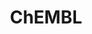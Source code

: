 ---
bigquery: https://console.cloud.google.com/bigquery?p=patents-public-data&d=ebi_chembl&page=dataset
citation: '"The ChEMBL database in 2017." Anna Gaulton, Anne Hersey, Michał Nowotka,
  A Patrícia Bento, Jon Chambers, David Mendez, Prudence Mutowo, Francis Atkinson,
  Louisa J Bellis, Elena Cibrián-Uhalte, Mark Davies, Nathan Dedman, Anneli Karlsson,
  María Paula Magariños, John P Overington, George Papadatos, Ines Smit, Andrew R
  Leach Nucleic acids Research (2017) 45 (Database Issue), D945-D954'
contributors: European Bioinformatics Institute
cost: None
description: ChEMBL Data is a manually curated database of small molecules used in
  drug discovery, including information about existing patented drugs.
documentation: 'schema: https://www.ebi.ac.uk/chembl/db_schema


  '
last_edit: 04/08/2022, 04:34:28
location: https://console.cloud.google.com/marketplace/product/google_patents_public_datasets/chembl
maintained_by: EMBL-EBI, an outstation of European Molecular Biology Laboratory
related_publications: '

  ChEMBL: towards direct deposition of bioassay data.


  Mendez D, Gaulton A, Bento AP, Chambers J, De Veij M, Félix E, Magariños MP, Mosquera
  JF, Mutowo P, Nowotka M, Gordillo-Marañón M, Hunter F, Junco L, Mugumbate G, Rodriguez-Lopez
  M, Atkinson F, Bosc N, Radoux CJ, Segura-Cabrera A, Hersey A, Leach AR.


  — Nucleic Acids Res. 2019; 47(D1):D930-D940. doi: 10.1093/nar/gky1075

  '
schema_fields:
- cpd_str_alert_id
- first_approval
- mol_atc_id
- usan_year
- hbd_lipinski
- caloha_id
- activity_comment
- set_name
- therapeutic_flag
- previous_company
- mechanism_comment
- bto_id
- molregno
- description
- result_flag
- substrate_record_id
- molsyn_id
- target_mapping
- efo_term
- entity_type
- src_id
- inorganic_flag
- warning_type
- metabolite_record_id
- entity_id
- direct_interaction
- level5
- dosage_form
- atc_code
- src_short_name
- protein_class_id
- confidence_score
- site_residues
- acd_most_apka
- bao_endpoint
- cell_id
- mesh_id
- chembl_id
- class_level
- published_units
- mecref_id
- l1
- who_name
- tissue_id
- major_class
- l6
- irac_class_id
- assay_source
- level2
- path
- action_type
- compsyn_id
- indref_id
- metref_id
- cell_source_tissue
- warning_class
- max_phase
- related_tid
- synonyms
- ingredient
- standard_value
- nda_type
- short_name
- active_ingredient
- comp_class_id
- cx_logp
- innovator_company
- qed_weighted
- doi
- volume
- assay_subcellular_fraction
- withdrawn_country
- parent_id
- db_source
- aromatic_rings
- title
- standard_inchi
- binding_site_comment
- cx_most_apka
- compd_id
- applicant_full_name
- published_relation
- assay_tax_id
- met_comment
- uo_units
- domain_id
- year
- protclasssyn_id
- alert_name
- prediction_method
- curation_comment
- warning_year
- mol_frac_id
- stem_class
- mc_target_name
- cell_source_tax_id
- drug_record_id
- standard_inchi_key
- source_domain_id
- parenteral
- lle
- bao_format
- trade_name
- res_stem_id
- data_validity_comment
- name
- hba
- pubmed_id
- ddd_admr
- warning_id
- level3
- cell_ontology_id
- mechanism_of_action
- assay_param_id
- standard_text_value
- tbl
- l2
- level2_description
- ddd_value
- published_value
- go_id
- mol_irac_id
- parent_go_id
- orig_description
- cidx
- withdrawn_class
- mutation
- upper_value
- sitecomp_id
- patent_use_code
- hba_lipinski
- first_in_class
- approval_date
- relationship
- availability_type
- canonical_smiles
- assay_tissue
- relationship_desc
- component_id
- job_id
- ref_type
- parameter_type
- updated_on
- country
- level3_description
- component_type
- targrel_id
- doc_type
- normal_range_min
- product_id
- bao_id
- usan_stem_definition
- patent_id
- targcomp_id
- biocomp_id
- ddd_units
- activity_id
- acd_logp
- start_position
- l3
- smid
- ridx
- organism
- std_act_id
- patent_no
- chirality
- stem
- max_phase_for_ind
- activity_count
- ddd_comment
- last_active
- authors
- downgraded
- mw_monoisotopic
- variant_id
- publication_number
- standard_upper_value
- drug_substance_flag
- warning_description
- standard_units
- domain_type
- tid_fixed
- bei
- warning_country
- oral
- aspect
- rgid
- withdrawn_year
- record_id
- target_type
- mc_tax_id
- molecular_mechanism
- l7
- molecular_species
- idx
- cx_most_bpka
- withdrawn_flag
- source
- assay_type
- assay_class_id
- mol_hrac_id
- alert_id
- relation
- stat
- enzyme_name
- drug_product_flag
- formulation_id
- ref_id
- disease_efficacy
- cell_source_organism
- heavy_atoms
- site_id
- priority
- species_group_flag
- dosed_ingredient
- standard_type
- domain_description
- standard_relation
- selectivity_comment
- protein_class_desc
- pref_name
- psa
- black_box_warning
- usan_stem_id
- journal
- company
- l8
- component_synonym
- ref_url
- doc_id
- src_description
- homologue
- label
- site_name
- ass_cls_map_id
- annotation
- mec_id
- full_molformula
- pchembl_value
- cell_description
- level4_description
- value
- aidx
- level4
- pathway_id
- strength
- mc_organism
- le
- tid
- end_position
- alogp
- mc_target_type
- rtb
- route
- potential_duplicate
- mw_freebase
- version
- full_mwt
- assay_desc
- num_alerts
- pathway_key
- alert_set_id
- met_id
- assay_strain
- indication_class
- qudt_units
- assay_organism
- active_molregno
- submission_date
- last_page
- as_id
- mc_target_accession
- domain_name
- ap_id
- l4
- normal_range_max
- level1
- hrac_class_id
- sei
- prod_pat_id
- relationship_type
- isoform
- standard_flag
- published_type
- target_desc
- efo_id
- db_version
- met_conversion
- assay_cell_type
- predbind_id
- research_stem
- confidence
- drugind_id
- assay_id
- parent_type
- updated_by
- sequence_md5sum
- issue
- warnref_id
- hrac_code
- l5
- syn_type
- usan_substem
- patent_expire_date
- sequence
- assay_test_type
- co_stem_id
- uberon_id
- frac_class_id
- cl_lincs_id
- num_lipinski_ro5_violations
- irac_code
- structure_type
- level1_description
- enzyme_tid
- natural_product
- hbd
- mesh_heading
- withdrawn_reason
- actsm_id
- parameter_value
- text_value
- status
- compound_name
- delist_flag
- cellosaurus_id
- log_id
- helm_notation
- creation_date
- abstract
- frac_code
- first_page
- ad_type
- clo_id
- comments
- usan_stem
- cell_name
- chebi_par_id
- polymer_flag
- who_extra
- units
- src_compound_id
- comp_go_id
- smarts
- ro3_pass
- topical
- molfile
- type
- acd_most_bpka
- assay_category
- toid
- subgroup
- num_ro5_violations
- parent_molregno
- tax_id
- protein_class_synonym
- prodrug
- molecule_type
- acd_logd
- accession
- ddd_id
- class_type
- cx_logd
- oc_id
- curated_by
- src_assay_id
- compound_key
- definition
shortname: chembl
tags:
- biotechnology
- health
- chemical
- bioinformatics
- medical
terms_of_use: CC BY-SA 3.0
title: ChEMBL
uuid: e232a192-965c-4ec9-904c-155b6dfe56c5
---